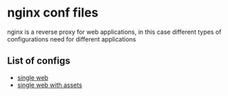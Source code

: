 # nginx conf files
nginx is a reverse proxy for web applications, in this case different types of configurations need for different applications

## List of configs
- [single web](https://github.com/venkatasaikatepalli/server-configs/blob/master/nginx/nginx.conf)
- [single web with assets](https://github.com/venkatasaikatepalli/server-configs/blob/master/nginx/app.conf)